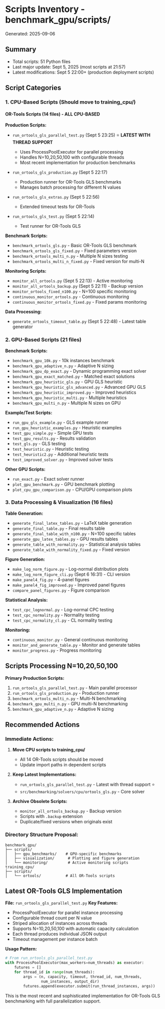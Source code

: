 # Scripts Inventory - benchmark_gpu/scripts/
Generated: 2025-09-06

## Summary
- Total scripts: 51 Python files
- Last major update: Sept 5, 2025 (most scripts at 21:57)
- Latest modifications: Sept 5 22:00+ (production deployment scripts)

## Script Categories

### 1. CPU-Based Scripts (Should move to training_cpu/)

#### OR-Tools Scripts (14 files) - ALL CPU-BASED
**Production Scripts:**
- `run_ortools_gls_parallel_test.py` (Sept 5 23:25) ⭐ **LATEST WITH THREAD SUPPORT**
  - Uses ProcessPoolExecutor for parallel processing
  - Handles N=10,20,50,100 with configurable threads
  - Most recent implementation for production benchmarks
  
- `run_ortools_gls_production.py` (Sept 5 22:17)
  - Production runner for OR-Tools GLS benchmarks
  - Manages batch processing for different N values
  
- `run_ortools_gls_extras.py` (Sept 5 22:56)
  - Extended timeout tests for OR-Tools
  
- `run_ortools_gls_test.py` (Sept 5 22:14)
  - Test runner for OR-Tools GLS

**Benchmark Scripts:**
- `benchmark_ortools_gls.py` - Basic OR-Tools GLS benchmark
- `benchmark_ortools_gls_fixed.py` - Fixed parameters version
- `benchmark_ortools_multi_n.py` - Multiple N sizes testing
- `benchmark_ortools_multi_n_fixed.py` - Fixed version for multi-N

**Monitoring Scripts:**
- `monitor_all_ortools.py` (Sept 5 22:13) - Active monitoring
- `monitor_all_ortools_backup.py` (Sept 5 22:11) - Backup version
- `monitor_ortools_fixed_n100.py` - N=100 specific monitoring
- `continuous_monitor_ortools.py` - Continuous monitoring
- `continuous_monitor_ortools_fixed.py` - Fixed params monitoring

**Data Processing:**
- `generate_ortools_timeout_table.py` (Sept 5 22:48) - Latest table generator

### 2. GPU-Based Scripts (21 files)

**Benchmark Scripts:**
- `benchmark_gpu_10k.py` - 10k instances benchmark
- `benchmark_gpu_adaptive_n.py` - Adaptive N sizing
- `benchmark_gpu_dp_exact.py` - Dynamic programming exact solver
- `benchmark_gpu_exact_matched.py` - Matched exact solutions
- `benchmark_gpu_heuristic_gls.py` - GPU GLS heuristic
- `benchmark_gpu_heuristic_gls_advanced.py` - Advanced GPU GLS
- `benchmark_gpu_heuristic_improved.py` - Improved heuristics
- `benchmark_gpu_heuristic_multi.py` - Multiple heuristics
- `benchmark_gpu_multi_n.py` - Multiple N sizes on GPU

**Example/Test Scripts:**
- `run_gpu_gls_example.py` - GLS example runner
- `run_gpu_heuristic_examples.py` - Heuristic examples
- `test_gpu_simple.py` - Simple GPU tests
- `test_gpu_results.py` - Results validation
- `test_gls.py` - GLS testing
- `test_heuristic.py` - Heuristic testing
- `test_heuristic2.py` - Additional heuristic tests
- `test_improved_solver.py` - Improved solver tests

**Other GPU Scripts:**
- `run_exact.py` - Exact solver runner
- `plot_gpu_benchmark.py` - GPU benchmark plotting
- `plot_cpu_gpu_comparison.py` - CPU/GPU comparison plots

### 3. Data Processing & Visualization (16 files)

**Table Generation:**
- `generate_final_latex_tables.py` - LaTeX table generation
- `generate_final_table.py` - Final results table
- `generate_final_table_with_n100.py` - N=100 specific tables
- `generate_gpu_latex_tables.py` - GPU results tables
- `generate_table_with_normality.py` - Statistical analysis tables
- `generate_table_with_normality_fixed.py` - Fixed version

**Figure Generation:**
- `make_log_norm_figure.py` - Log-normal distribution plots
- `make_log_norm_figure_cli.py` (Sept 6 16:31) - CLI version
- `make_panel4_fig.py` - 4-panel figures
- `make_panel4_fig_improved.py` - Improved panel figures
- `compare_panel_figures.py` - Figure comparison

**Statistical Analysis:**
- `test_cpc_lognormal.py` - Log-normal CPC testing
- `test_cpc_normality.py` - Normality testing
- `test_cpc_normality_cl.py` - CL normality testing

**Monitoring:**
- `continuous_monitor.py` - General continuous monitoring
- `monitor_and_generate_table.py` - Monitor and generate tables
- `monitor_progress.py` - Progress monitoring

## Scripts Processing N=10,20,50,100

**Primary Production Scripts:**
1. `run_ortools_gls_parallel_test.py` - Main parallel processor
2. `run_ortools_gls_production.py` - Production runner
3. `benchmark_ortools_multi_n.py` - Multi-N benchmarking
4. `benchmark_gpu_multi_n.py` - GPU multi-N benchmarking
5. `benchmark_gpu_adaptive_n.py` - Adaptive N sizing

## Recommended Actions

### Immediate Actions:
1. **Move CPU scripts to training_cpu/**
   - All 14 OR-Tools scripts should be moved
   - Update import paths in dependent scripts

2. **Keep Latest Implementations:**
   - `run_ortools_gls_parallel_test.py` - Latest with thread support ⭐
   - `src/benchmarking/solvers/cpu/ortools_gls.py` - Core solver

3. **Archive Obsolete Scripts:**
   - `monitor_all_ortools_backup.py` - Backup version
   - Scripts with `.backup` extension
   - Duplicate/fixed versions when originals exist

### Directory Structure Proposal:
```
benchmark_gpu/
├── scripts/
│   ├── gpu_benchmarks/    # GPU-specific benchmarks
│   ├── visualization/      # Plotting and figure generation
│   └── monitoring/         # Active monitoring scripts
training_cpu/
├── scripts/
│   └── ortools/           # All OR-Tools scripts
```

## Latest OR-Tools GLS Implementation

**File:** `run_ortools_gls_parallel_test.py`
**Key Features:**
- ProcessPoolExecutor for parallel instance processing
- Configurable thread count per N value
- Striped allocation of instances across threads
- Supports N=10,20,50,100 with automatic capacity calculation
- Each thread produces individual JSON output
- Timeout management per instance batch

**Usage Pattern:**
```python
# From run_ortools_gls_parallel_test.py
with ProcessPoolExecutor(max_workers=num_threads) as executor:
    futures = []
    for thread_id in range(num_threads):
        args = (n, capacity, timeout, thread_id, num_threads, 
                num_instances, output_dir)
        futures.append(executor.submit(run_thread_instances, args))
```

This is the most recent and sophisticated implementation for OR-Tools GLS benchmarking with full parallelization support.
